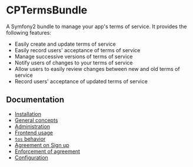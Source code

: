 CPTermsBundle
=============

A Symfony2 bundle to manage your app's terms of service. It provides the following features:

* Easily create and update terms of service
* Easily record users' acceptance of terms of service
* Manage successive versions of terms of service
* Notify users of changes to your terms of service
* Allow users to easily review changes between new and old terms of service
* Record users' acceptance of updated terms of service

Documentation
------------
* [Installation](Resources/doc/install.md)
* [General concepts](Resources/doc/concepts.md)
* [Administration](Resources/doc/admin.md)
* [Frontend usage](Resources/doc/frontend.md)
* [`tos` behavior](Resources/doc/behavior.md)
* [Agreement on Sign up](Resources/doc/signup.md)
* [Enforcement of agreement](Resources/doc/enforcement.md)
* [Configuration](Resources/doc/config.md)